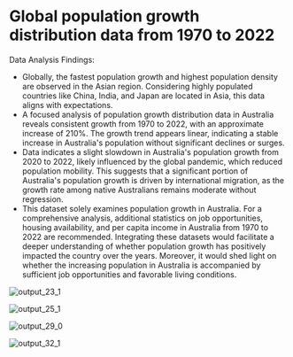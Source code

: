 # Global population growth distribution data from 1970 to 2022

Data Analysis Findings:
- Globally, the fastest population growth and highest population density are observed in the Asian region. Considering highly populated countries like China, India, and Japan are located in Asia, this data aligns with expectations.
- A focused analysis of population growth distribution data in Australia reveals consistent growth from 1970 to 2022, with an approximate increase of 210%. The growth trend appears linear, indicating a stable increase in Australia's population without significant declines or surges.
- Data indicates a slight slowdown in Australia's population growth from 2020 to 2022, likely influenced by the global pandemic, which reduced population mobility. This suggests that a significant portion of Australia's population growth is driven by international migration, as the growth rate among native Australians remains moderate without regression.
- This dataset solely examines population growth in Australia. For a comprehensive analysis, additional statistics on job opportunities, housing availability, and per capita income in Australia from 1970 to 2022 are recommended. Integrating these datasets would facilitate a deeper understanding of whether population growth has positively impacted the country over the years. Moreover, it would shed light on whether the increasing population in Australia is accompanied by sufficient job opportunities and favorable living conditions.

![output_23_1](https://github.com/AlexMaAU/Python_Jupyter_demo/assets/130563062/c2114d24-8cb9-4c59-84d1-18239fcd4771)

![output_25_1](https://github.com/AlexMaAU/Python_Jupyter_demo/assets/130563062/c5a6083d-db78-4c12-aaea-622851ddfaa7)

![output_29_0](https://github.com/AlexMaAU/Python_Jupyter_demo/assets/130563062/85b5c9ca-86e6-4886-981c-a0b1c2d955c6)

![output_32_1](https://github.com/AlexMaAU/Python_Jupyter_demo/assets/130563062/9f807903-edbd-42a4-b97f-baf79e00b9c8)

